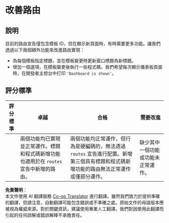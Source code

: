 <!--
CO_OP_TRANSLATOR_METADATA:
{
  "original_hash": "8223e429218befa731dd5bfd22299520",
  "translation_date": "2025-08-24T00:09:49+00:00",
  "source_file": "7-bank-project/1-template-route/assignment.md",
  "language_code": "tw"
}
-->
# 改善路由

## 說明

目前的路由宣告僅包含模板 ID，但在顯示新頁面時，有時需要更多功能。讓我們透過以下兩個額外功能來改進路由實現：

- 為每個模板指定標題，並在模板變更時更新窗口標題為新標題。
- 增加一個選項，在模板變更後執行一些程式碼。我們希望每次顯示儀表板頁面時，在開發者主控台中打印 `'Dashboard is shown'`。

## 評分標準

| 評分標準 | 卓越                                                                                                                          | 合格                                                                                                                                                                                  | 需要改進                                       |
| -------- | ----------------------------------------------------------------------------------------------------------------------------- | ------------------------------------------------------------------------------------------------------------------------------------------------------------------------------------- | --------------------------------------------- |
|          | 兩個功能均已實現並正常運作。標題和程式碼新增功能也適用於在 `routes` 宣告中新增的路由。                                           | 兩個功能均正常運作，但行為是硬編碼的，無法透過 `routes` 宣告進行配置。新增第三個具有標題和程式碼新增功能的路由無法正常運作或僅部分運作。                                              | 缺少其中一個功能或功能未正常運作。            |

**免責聲明**：  
本文件使用 AI 翻譯服務 [Co-op Translator](https://github.com/Azure/co-op-translator) 進行翻譯。雖然我們致力於提供準確的翻譯，但請注意，自動翻譯可能包含錯誤或不準確之處。原始文件的母語版本應被視為權威來源。對於關鍵資訊，建議使用專業人工翻譯。我們對因使用此翻譯而引起的任何誤解或錯誤解釋不承擔責任。
